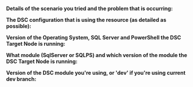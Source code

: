 <!--
Your feedback and support is greatly appreciated, thanks for contributing!

Please prefix the issue title with the resource name, i.e. 'SqlSetup: Short description of my issue'
Please provide the following information regarding your issue (place N/A if the fields that don't apply to your issue):

If you like to contribute more please feel free to read the contributing section at https://github.com/PowerShell/xSQLServer#contributing.
-->
**Details of the scenario you tried and the problem that is occurring:**

**The DSC configuration that is using the resource (as detailed as possible):**

**Version of the Operating System, SQL Server and PowerShell the DSC Target Node is running:**

**What module (SqlServer or SQLPS) and which version of the module the DSC Target Node is running:**

**Version of the DSC module you're using, or 'dev' if you're using current dev branch:**
